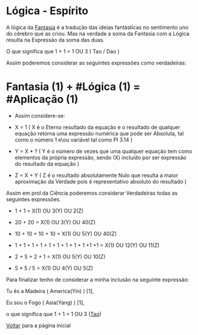 # Lógica - Espírito

A lógica da [Fantasia](./FANTASIA.md) é a tradução das ideias fantásticas no sentimento uno do cérebro que as criou. Mas na verdade a soma da Fantasia com a Lógica resulta na Expressão da soma das duas.

O que significa que 1 + 1 = 1 OU 3 ( Tao / Dao )

Assim poderemos considerar as seguintes expressões como verdadeiras:

# Fantasia (1) + #Lógica (1) = #Aplicação (1)

- Assim considere-se:

- X = 1 ( X é o Eterno resultado da equação e o resultado de qualquer equação retorna uma expressão numérica que pode ser Absoluta, tal como o número 1 e\ou variável tal como PI 3.14 ) 
- Y = X * ? ( Y é  o número de vezes que uma qualquer equação tem como elementos da própria expressão, sendo (X) incluído por ser expressão do resultado da equação )
- Z = X + Y ( Z é o resultado absolutamente Nulo que resulta a maior aproximação da Verdade pois é representativo absoluto do resultado )

Assim em prol da Ciência poderemos considerar Verdadeiras todas as seguintes expressões.

- 1 + 1 = X(1) OU 3(Y) OU 2(Z)

- 20 + 20 = X(1) OU 3(Y) OU 40(Z)

- 10 + 10 + 10 + 10 = X(1) OU 5(Y) OU 40(Z)

- 1 + 1 + 1 + 1 + 1 + 1 + 1 + 1 + 1 +1 +1 = X(1) OU 12(Y) OU 11(Z) 

- 2 + 5 + 2 + 1 = X(1) OU 5(Y) OU 10(Z)

- 5 * 5 / 5 = X(1) OU 4(Y) OU 5(Z)

Para finalizar tenho de considerar a minha inclusão na seguinte expressão:

Tu és a Madeira ( America(Yin) ) [1],

Eu sou o Fogo ( Asia(Yang) ) [1],

o que significa que 1 + 1 = 1 OU 3 ([Tao](https://wiki.odicforcesounds.com/art/pages/Data/Audio/sqd/tracks/09/index.html))


[Voltar](./README.md) para a página inicial
